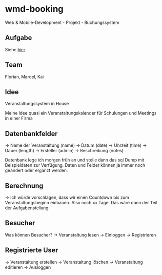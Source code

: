 # wmd-booking

Web &amp; Mobile-Development - Projekt - Buchungssystem

## Aufgabe

Siehe [hier](ress/Projektarbeit%20-%20Aufgabenstellung%20WS%202013.pdf)

## Team

Florian, Marcel, Kai

## Idee

Veranstaltungssystem in House

Meine Idee quasi ein Veranstaltungskalender für Schulungen und Meetings in einer Firma 


## Datenbankfelder

-> Name der Veranstaltung (name)
-> Datum (date)
-> Uhrzeit (time)
-> Dauer (length)
-> Ersteller (admin)
-> Beschreibung (notes)

Datenbank lege ich morgen früh an und stelle dann das sql Dump mit Beispieldaten zur Verfügung. Daten und Felder 
können ja immer noch geändert oder ergänzt werden.

## Berechnung

-> ich würde vorschlagen, dass wir einen Countdown bis zum Veranstaltungsbeginn einbauen. Also noch xx Tage. 
Das wäre dann der Teil der Aufgabenstellung

## Besucher 

Was können Besucher? 
  -> Veranstaltung lesen
  -> Einloggen
  -> Registrieren
  

## Registrierte User

  -> Veranstaltung erstellen
  -> Veranstaltung löschen
  -> Veranstaltung editieren
  -> Ausloggen
